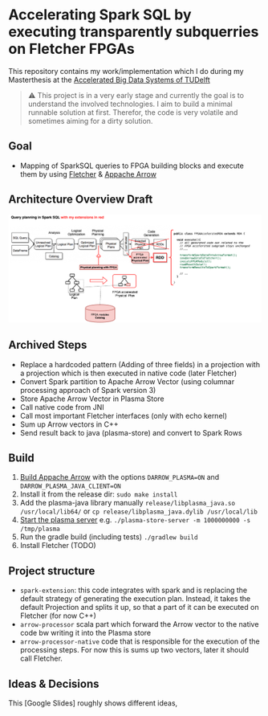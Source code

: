 # Accelerating Spark SQL by executing transparently subquerries on Fletcher FPGAs

This repository contains my work/implementation which I do during my Masterthesis at the [Accelerated Big Data Systems of TUDelft](https://www.tudelft.nl/en/eemcs/the-faculty/departments/quantum-computer-engineering/accelerated-big-data-systems/) 


> :warning: This project is in a very early stage and currently the goal is to understand the involved technologies. I aim to build a minimal runnable solution at first. Therefor, the code is very volatile and sometimes aiming for a dirty solution.

## Goal

* Mapping of SparkSQL queries to FPGA building blocks and execute them by using [Fletcher](https://github.com/abs-tudelft/fletcher) & [Appache Arrow](https://github.com/apache/arrow)

## Architecture Overview Draft

![Architecture Draft](images/architecture-draft.png)

## Archived Steps

* Replace a hardcoded pattern (Adding of three fields) in a projection with a projection which is then executed in native code (later Fletcher)
* Convert Spark partition to Apache Arrow Vector (using columnar processing approach of Spark version 3)
* Store Apache Arrow Vector in Plasma Store
* Call native code from JNI
* Call most important Fletcher interfaces (only with echo kernel)
* Sum up Arrow vectors in C++
* Send result back to java (plasma-store) and convert to Spark Rows

## Build 

1. [Build Appache Arrow](https://arrow.apache.org/docs/developers/cpp/building.html) with the options `DARROW_PLASMA=ON` and `DARROW_PLASMA_JAVA_CLIENT=ON`
2. Install it from the release dir: `sudo make install`
3. Add the plasma-java library manually `release/libplasma_java.so /usr/local/lib64/` or `cp release/libplasma_java.dylib /usr/local/lib`
4. [Start the plasma server](https://github.com/apache/arrow/blob/master/cpp/apidoc/tutorials/plasma.md) e.g. `./plasma-store-server -m 1000000000 -s /tmp/plasma`
5. Run the gradle build (including tests) `./gradlew build`
6. Install Fletcher (TODO)

## Project structure

* `spark-extension`: this code integrates with spark and is replacing the default strategy of generating the execution plan. Instead, it takes the default Projection and splits it up, so that a part of it can be executed on Fletcher (for now C++)
* `arrow-processor` scala part which forward the Arrow vector to the native code bw writing it into the Plasma store
* `arrow-processor-native` code that is responsible for the execution of the processing steps. For now this is sums up two vectors, later it should call Fletcher.

## Ideas & Decisions

This [Google Slides] roughly shows different ideas,  